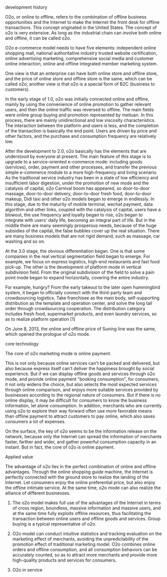 development history

O2o, or online to offline, refers to the combination of offline business opportunities and the Internet to make the Internet the front desk for offline transactions. This concept originated in the United States. The concept of o2o is very extensive. As long as the industrial chain can involve both online and offline, it can be called o2o.

O2o e-commerce model needs to have five elements: independent online shopping mall, national authoritative industry trusted website certification, online advertising marketing, comprehensive social media and customer online interaction, online and offline integrated member marketing system.

One view is that an enterprise can have both online store and offline store, and the price of online store and offline store is the same, which can be called o2o; another view is that o2o is a special form of B2C (business to customers).

In the early stage of 1.0, o2o was initially connected online and offline, mainly by using the convenience of online promotion to gather relevant users, and then the online traffic was reversed to offline. The main fields were online group buying and promotion represented by meituan. In this process, there are mainly unidirectional and low viscosity characteristics. The interaction between the platform and users is less, and the completion of the transaction is basically the end point. Users are driven by price and other factors, and the purchase and consumption frequency are relatively low.

After the development to 2.0, o2o basically has the elements that are understood by everyone at present. The main feature of this stage is to upgrade to a service-oriented e-commerce mode: including goods (services), order, payment and other processes, and transfer the previous simple e-commerce module to a more high-frequency and living scenario. As the traditional service industry has been in a state of low efficiency and insufficient labor digestion, under the promotion of new mode and the catalysis of capital, o2o Carnival boom has appeared, so door-to-door massage, door-to-door delivery, door-to-door fresh food, door-to-door makeup, Didi taxi and other o2o models began to emerge in endlessly. In this stage, due to the maturity of mobile terminal, wechat payment, data algorithm and other links, coupled with the catalysis of capital, users have a blowout, the use frequency and loyalty began to rise, o2o began to integrate with users' daily life, becoming an integral part of life. But in the middle there are many seemingly prosperous needs, because of the huge subsidies of the capital, the false bubbles cover up the real situation. There are many business models that are not rigid demand, such as massage, car washing and so on.

At the 3.0 stage, the obvious differentiation began. One is that some companies in the real vertical segmentation field began to emerge. For example, we focus on express logistics, high-end restaurants and fast food pick-up. The other is the development of platform mode in vertical subdivision field. From the original subdivision of the field to solve a pain point mode began to expand horizontally, covering the entire industry.

For example, hungry? From the early takeout to the later open hummingbird system, it began to officially connect with the third-party team and crowdsourcing logistics. Take franchisee as the main body, self-supporting distribution as the template and operation center, and solve the long tail order through crowdsourcing cooperation. The distribution category includes fresh food, supermarket products, and even laundry services, so as to realize platform operation [1]

On June 8, 2013, the online and offline price of Suning line was the same, which opened the prologue of o2o mode.

core technology

The core of o2o marketing mode is online payment.

This is not only because online services can't be packed and delivered, but also because express itself can't deliver the happiness brought by social experience. But if we can display offline goods and services through o2o mode, and provide online payment "booking consumption", for consumers, it not only widens the choice, but also selects the most expected services through online comparison, and enjoys more suitable services provided by businesses according to the regional nature of consumers. But if there is no online display, it may be difficult for consumers to know the business information, let alone consumption. In addition, merchants who are currently using o2o to explore their way forward often use more favorable means than offline payment to attract customers to pay online, which also saves consumers a lot of expenses.

On the surface, the key of o2o seems to be the information release on the network, because only the Internet can spread the information of merchants faster, farther and wider, and gather powerful consumption capacity in an instant. But in fact, the core of o2o is online payment.

Applied value

The advantage of o2o lies in the perfect combination of online and offline advantages. Through the online shopping guide machine, the Internet is perfectly connected with the ground store to realize the landing of the Internet. Let consumers enjoy the online preferential price, but also enjoy the offline intimate service. At the same time, o2o mode can also realize the alliance of different businesses.

1. The o2o model makes full use of the advantages of the Internet in terms of cross region, boundless, massive information and massive users, and at the same time fully exploits offline resources, thus facilitating the transaction between online users and offline goods and services. Group buying is a typical representative of o2o.

2. O2o model can conduct intuitive statistics and tracking evaluation on the marketing effect of merchants, avoiding the unpredictability of the promotion effect of traditional marketing model. O2o combines online orders and offline consumption, and all consumption behaviors can be accurately counted, so as to attract more merchants and provide more high-quality products and services for consumers.

3. O2o in service
